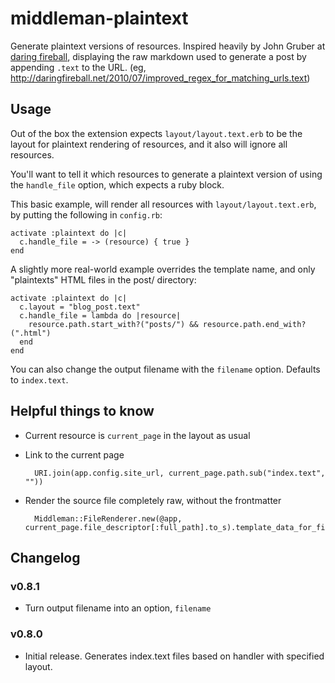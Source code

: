 # middleman-plaintext

Generate plaintext versions of resources. Inspired heavily by John Gruber at [daring fireball][], displaying the raw markdown used to generate a post by appending `.text` to the URL. (eg, <http://daringfireball.net/2010/07/improved_regex_for_matching_urls.text>)

[daring fireball]: https://daringfireball.net/

## Usage

Out of the box the extension expects `layout/layout.text.erb` to be the layout for plaintext rendering of resources, and it also will ignore all resources.

You'll want to tell it which resources to generate a plaintext version of using the `handle_file` option, which expects a ruby block.

This basic example, will render all resources with `layout/layout.text.erb`, by putting the following in `config.rb`:

    activate :plaintext do |c|
      c.handle_file = -> (resource) { true }
    end

A slightly more real-world example overrides the template name, and only "plaintexts" HTML files in the post/ directory:

    activate :plaintext do |c|
      c.layout = "blog_post.text"
      c.handle_file = lambda do |resource|
        resource.path.start_with?("posts/") && resource.path.end_with?(".html")
      end
    end

You can also change the output filename with the `filename` option. Defaults to `index.text`.

## Helpful things to know

* Current resource is `current_page` in the layout as usual
* Link to the current page

        URI.join(app.config.site_url, current_page.path.sub("index.text", ""))

* Render the source file completely raw, without the frontmatter

        Middleman::FileRenderer.new(@app, current_page.file_descriptor[:full_path].to_s).template_data_for_file

## Changelog

### v0.8.1

* Turn output filename into an option, `filename`

### v0.8.0

* Initial release. Generates index.text files based on handler with specified layout.
